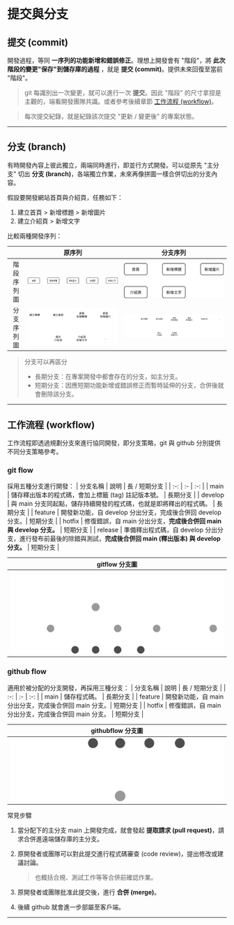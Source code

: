 # 提交與分支
## 提交 (commit)

開發過程，等同 **一序列的功能新增和錯誤修正**。理想上開發會有 "階段"，將 **此次階段的變更"保存"到儲存庫的過程** ，就是 **提交 (commit)**。提供未來回復至當前 "階段"。
> git 每識別出一次變更，就可以進行一次 **提交**。因此 "階段" 的尺寸拿捏是主觀的，端看開發團隊共識。或者參考後續章節 [工作流程 (workflow)](https://github.com/Li732375/git_note/edit/main/note_2.md#%E5%B7%A5%E4%BD%9C%E6%B5%81%E7%A8%8B-workflow)。

> 每次提交紀錄，就是紀錄該次提交 "更新 / 變更後" 的專案狀態。

---

## 分支 (branch)

有時開發內容上彼此獨立，兩端同時進行，即並行方式開發。可以從原先 "主分支" 切出 **分支 (branch)**，各端獨立作業，未來再像拼圖一樣合併切出的分支內容。

假設要開發網站首頁與介紹頁，任務如下：
1. 建立首頁 > 新增標題 > 新增圖片
1. 建立介紹頁 > 新增文字

比較兩種開發序列：

|  | 原序列 | 分支序列 |
| :-: | :-: | :-: |
| 階段序列圖 | ![single-stage_seq](./images/single-stage_seq.png) | ![parallel-stage_seq](./images/parallel-stage_seq.png) |
| 分支序列圖 | ![single_seq](./images/single_seq.png) | ![parallel_seq](./images/parallel_seq.png) |

> 分支可以再區分
> - 長期分支：在專案開發中都會存在的分支，如主分支。
> - 短期分支：因應短期功能新增或錯誤修正而暫時延伸的分支，合併後就會刪除該分支。

---

## 工作流程 (workflow)

工作流程即透過規劃分支來進行協同開發，即分支策略，git 與 github 分別提供不同分支策略參考。

### git flow

採用五種分支進行開發：
| 分支名稱 | 說明 | 長 / 短期分支 |
| :-: | :- | :-: |
| main | 儲存釋出版本的程式碼，會加上標籤 (tag) 註記版本號。 | 長期分支 |
| develop | 與 main 分支同起點，儲存持續開發的程式碼，也就是即將釋出的程式碼。 | 長期分支 |
| feature | 開發新功能，自 develop 分出分支，完成後合併回 develop 分支。| 短期分支 |
| hotfix | 修復錯誤，自 main 分出分支，**完成後合併回 main 與 develop 分支。** | 短期分支 |
| release | 準備釋出程式碼，自 develop 分出分支，進行發布前最後的除錯與測試，**完成後合併回 main (釋出版本) 與 develop 分支。** | 短期分支 |

| gitflow 分支圖 |
| :-: |
| ![gitflow](./images/gitflow.png) |

### github flow

適用於被分配的分支開發，再採用三種分支：
| 分支名稱 | 說明 | 長 / 短期分支 |
| :-: | :- | :-: |
| main | 儲存程式碼。 | 長期分支 |
| feature | 開發新功能，自 main 分出分支，完成後合併回 main 分支。| 短期分支 |
| hotfix | 修復錯誤，自 main 分出分支，完成後合併回 main 分支。 | 短期分支 |

| githubflow 分支圖 |
| :-: |
| ![githubflow](./images/githubflow.png) |


常見步驟

1. 當分配下的主分支 main 上開發完成，就會發起 **提取請求 (pull request)**，請求合併進遠端儲存庫的主分支。
2. 原開發者或團隊可以對此提交進行程式碼審查 (code review)，提出修改或建議討論。

    > 也概括合規、測試工作等等合併前確認作業。

3. 原開發者或團隊批准此提交後，進行 **合併 (merge)**。
4. 後續 github 就會進一步部屬至客戶端。

---
